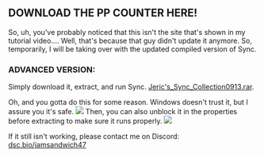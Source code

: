 ## DOWNLOAD THE PP COUNTER HERE!

So, uh, you've probably noticed that this isn't the site that's shown in my tutorial video....
Well, that's because that guy didn't update it anymore. So, temporarily, I will be taking over with the updated compiled version of Sync.

### ADVANCED VERSION:

Simply download it, extract, and run Sync.
[Jeric's_Sync_Collection0913.rar](https://github.com/jericjan/jeric-osu-sync/releases/download/9%2F13/Jeric.s_Sync_Collection0913.rar).

Oh, and you gotta do this for some reason. Windows doesn't trust it, but I assure you it's safe.
<img src="https://i.imgur.com/YCuiShV.png">
Then, you can also unblock it in the properties before extracting to make sure it runs properly.
<img src="https://i.imgur.com/iUc6t9c.png">

If it still isn't working, please contact me on Discord: [dsc.bio/jamsandwich47](https://discord.bio/p/jamsandwich47)
